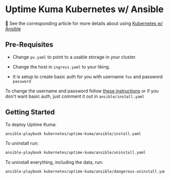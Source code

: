 # Uptime Kuma Kubernetes w/ Ansible

🧠 See the corresponding article for more details about using [Kubernetes w/ Ansible](https://www.erichreich.com/using-kubernetes-without-ansible-is-just-wrong/)

## Pre-Requisites

- Change `pv.yaml` to point to a usable storage in your cluster.

- Change the host in `ingress.yaml` to your liking.

- It is setup to create basic auth for you with username `foo` and password `password`

To change the username and password follow [these instructions](https://kubernetes.github.io/ingress-nginx/examples/auth/basic/) or if you don't want basic auth, just comment it out in `ansible/install.yaml`

## Getting Started

To deploy Uptime Kuma:

```bash
ansible-playbook kubernetes/uptime-kuma/ansible/install.yaml
```

To uninstall run:

```bash
ansible-playbook kubernetes/uptime-kuma/ansible/uninstall.yaml
```

To uninstall everything, including the data, run:

```bash
ansible-playbook kubernetes/uptime-kuma/ansible/dangerous-uninstall.yaml
```
